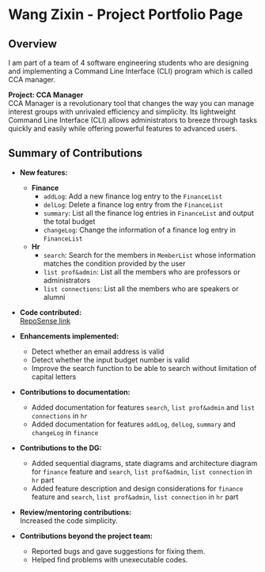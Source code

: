 # Wang Zixin - Project Portfolio Page 
 
## Overview
I am part of a team of 4 software engineering students who are designing and implementing a 
Command Line Interface (CLI) program which is called CCA manager.  

**Project: CCA Manager**  
CCA Manager is a revolutionary tool that changes the way you can manage interest groups with unrivaled efficiency and simplicity. 
Its lightweight Command Line Interface (CLI) allows administrators to breeze through tasks quickly and easily while offering powerful features to advanced users.


## Summary of Contributions
* **New features:**  
    * **Finance**  
        * `addLog`: Add a new finance log entry to the `FinanceList`  
        * `delLog`: Delete a finance log entry from the `FinanceList`  
        * `summary`: List all the finance log entries in `FinanceList` and output the total budget  
        * `changeLog`: Change the information of a finance log entry in `FinanceList`  
    * **Hr**  
        * `search`: Search for the members in `MemberList` whose information matches the condition provided by the user  
        * `list prof&admin`: List all the members who are professors or administrators  
        * `list connections`: List all the members who are speakers or alumni  


* **Code contributed:**  
[RepoSense link](https://nus-cs2113-ay2021s1.github.io/tp-dashboard/#breakdown=true&search=wangzixin67&sort=groupTitle&sortWithin=title&since=2020-09-27&timeframe=commit&mergegroup=&groupSelect=groupByRepos&checkedFileTypes=docs~functional-code~test-code~other)  


* **Enhancements implemented:**  
    * Detect whether an email address is valid  
    * Detect whether the input budget number is valid  
    * Improve the search function to be able to search without limitation of capital letters  
  
    
* **Contributions to documentation:**  
    * Added documentation for features `search`, `list prof&admin` and `list connections` in `hr`  
    * Added documentation for features `addLog`, `delLog`, `summary` and `changeLog` in `finance`  
    
    
* **Contributions to the DG:**  
    * Added sequential diagrams, state diagrams and architecture diagram for `finance` feature and 
    `search`, `list prof&admin`, `list connection` in `hr` part   
    * Added feature description and design considerations for `finance` feature and `search`, `list prof&admin`, 
    `list connection` in `hr` part    
    
    
* **Review/mentoring contributions:**  
    Increased the code simplicity.  
    
    
* **Contributions beyond the project team:**  
    * Reported bugs and gave suggestions for fixing them.  
    * Helped find problems with unexecutable codes.  
